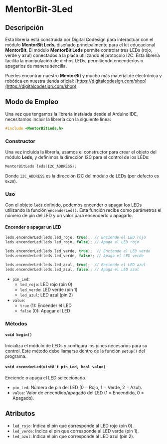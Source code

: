 # MentorBit-3Led

## Descripción

Esta librería está construida por Digital Codesign para interactuar con el módulo **MentorBit Leds**, diseñado principalmente para el kit educacional **MentorBit**. El módulo **MentorBit Leds** permite controlar tres LEDs (rojo, verde y azul) conectados a la placa utilizando el protocolo I2C. Esta librería facilita la manipulación de dichos LEDs, permitiendo encenderlos o apagarlos de manera sencilla.

Puedes encontrar nuestro **MentorBit** y mucho más material de electrónica y robótica en nuestra tienda oficial: [https://digitalcodesign.com/shop](https://digitalcodesign.com/shop)

## Modo de Empleo

Una vez que tengamos la librería instalada desde el Arduino IDE, necesitamos incluir la librería con la siguiente línea:

```cpp
#include <MentorBitLeds.h>
```

### Constructor

Una vez incluida la librería, usamos el constructor para crear el objeto del módulo **Leds**, y definimos la dirección I2C para el control de los LEDs:

```cpp
MentorBitLeds leds(I2C_ADDRESS);
```

Donde `I2C_ADDRESS` es la dirección I2C del módulo de LEDs (por defecto es `0x20`).

### Uso

Con el objeto `leds` definido, podemos encender o apagar los LEDs utilizando la función `encenderLed()`. Esta función recibe como parámetros el número de pin del LED y un valor para encenderlo o apagarlo.

#### Encender o apagar un LED

```cpp
leds.encenderLed(leds.led_rojo, true);  // Enciende el LED rojo
leds.encenderLed(leds.led_rojo, false); // Apaga el LED rojo

leds.encenderLed(leds.led_verde, true);  // Enciende el LED verde
leds.encenderLed(leds.led_verde, false); // Apaga el LED verde

leds.encenderLed(leds.led_azul, true);  // Enciende el LED azul
leds.encenderLed(leds.led_azul, false); // Apaga el LED azul
```

- `pin_Led`:
  - `led_rojo`: LED rojo (pin 0)
  - `led_verde`: LED verde (pin 1)
  - `led_azul`: LED azul (pin 2)
- `value`:
  - `true` (1): Encender el LED
  - `false` (0): Apagar el LED

### Métodos

#### `void begin()`

Inicializa el módulo de LEDs y configura los pines necesarios para su control. Este método debe llamarse dentro de la función `setup()` del programa.

#### `void encenderLed(uint8_t pin_Led, bool value)`

Enciende o apaga el LED seleccionado.

- `pin_Led`: Número de pin del LED (0 = Rojo, 1 = Verde, 2 = Azul).
- `value`: Valor de encendido/apagado del LED (1 = Encendido, 0 = Apagado).

## Atributos

- `led_rojo`: Indica el pin que corresponde al LED rojo (pin 0).
- `led_verde`: Indica el pin que corresponde al LED verde (pin 1).
- `led_azul`: Indica el pin que corresponde al LED azul (pin 2).


